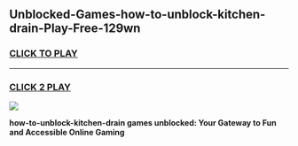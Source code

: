 
## Unblocked-Games-how-to-unblock-kitchen-drain-Play-Free-129wn
<h3>
<a href="https://premium76.site?title=how-to-unblock-kitchen-drain&ref=21A">CLICK TO PLAY</a></h3>
<hr>

<h3>
<a href="https://premium76.site?title=how-to-unblock-kitchen-drain&ref=21A">CLICK 2 PLAY</a>
  
</h3>

<a href="https://premium76.site?title=how-to-unblock-kitchen-drain&ref=21A"><img src="https://clearcache.store/games.png"></a>


**how-to-unblock-kitchen-drain games unblocked: Your Gateway to Fun and Accessible Online Gaming**
